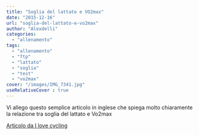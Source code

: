 ```yaml
---
title: "Soglia del lattato e VO2max"
date: "2015-12-16"
url: "soglia-del-lattato-e-vo2max"
author: "Alexdelli"
categories: 
  - "allenamento"
tags: 
  - "allenamento"
  - "ftp"
  - "lattato"
  - "soglia"
  - "test"
  - "vo2max"
cover: "/images/IMG_7341.jpg"
useRelativeCover : true
---
```


Vi allego questo semplice articolo in inglese che spiega molto chiaramente la relazione tra soglia del lattato e Vo2max

[Articolo da I love cycling](http://www.ilovebicycling.com/lactate-threshold-and-vo2-max-increasing-race-pace/)
